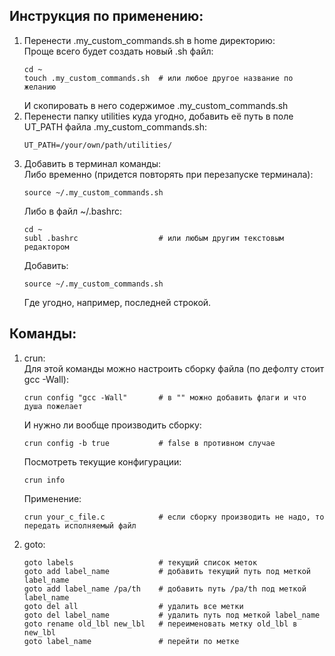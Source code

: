 ## Инструкция по применению:
1. Перенести .my_custom_commands.sh в home директорию:  
  Проще всего будет создать новый .sh файл:
    ```
    cd ~
    touch .my_custom_commands.sh  # или любое другое название по желанию
    ```
    И скопировать в него содержимое .my_custom_commands.sh
2. Перенести папку utilities куда угодно, добавить её путь в поле UT_PATH файла .my_custom_commands.sh:
    ```
    UT_PATH=/your/own/path/utilities/
    ```
3. Добавить в терминал команды:  
  Либо временно (придется повторять при перезапуске терминала): 
    ```
    source ~/.my_custom_commands.sh  
    ```
    Либо в файл ~/.bashrc:   
    ```
    cd ~
    subl .bashrc                  # или любым другим текстовым редактором
    ```
    Добавить:
    ```
    source ~/.my_custom_commands.sh  
    ```
    Где угодно, например, последней строкой.
    
## Команды:  
1. crun:  
  Для этой команды можно настроить сборку файла (по дефолту стоит gcc -Wall):   
    ```
    crun config "gcc -Wall"       # в "" можно добавить флаги и что душа пожелает  
    ```
    И нужно ли вообще производить сборку:  
    ```
    crun config -b true           # false в противном случае
    ```
    Посмотреть текущие конфигурации:
    ```
    crun info
    ```
    Применение:
    ```
    crun your_c_file.c            # если сборку производить не надо, то передать исполняемый файл
    ```
2. goto:
    ```
    goto labels                   # текущий список меток
    goto add label_name           # добавить текущий путь под меткой label_name
    goto add label_name /pa/th    # добавить путь /pa/th под меткой label_name
    goto del all                  # удалить все метки
    goto del label_name           # удалить путь под меткой label_name
    goto rename old_lbl new_lbl   # переименовать метку old_lbl в new_lbl
    goto label_name               # перейти по метке
    ```
